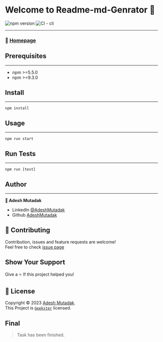 # Welcome to Readme-md-Genrator :wave:
![npm version](https://img.shields.io/npm/v/npm.svg)
![CI - cli](https://github.com/npm/cli/actions/workflows/ci.yml/badge.svg)

___
### :house_with_garden: [Homepage](https://www.geekster.in/)

## Prerequisites

___
* npm >=5.5.0
* npm >=9.3.0

## Install
___
```
npm install
```
## Usage
___
```
npm run start
```
## Run Tests
___
```
npm run [test]

```
## Author
---
__👤 Adesh Mutadak__
* LinkedIn [@AdeshMutadak](https://www.linkedin.com/in/adesh-mutadak/)
* Github [AdeshMutadak](https://github.com/adeshmutadak)

## 🤝 Contributing
Contribution, issues and feature requests are welcome!
<br>
Feel free to check [issue page]()
<br>
## Show Your Support
Give a :star: If this project helped you!
## :memo: License
Copyright ©️ 2023 [Adesh Mutadak]().
<br>
This Project is [`Geekster`](https://www.geekster.in/) licensed.

## Final
> Task has been finished.


